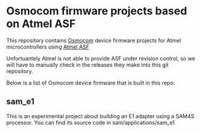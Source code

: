 Osmocom firmware projects based on Atmel ASF
============================================

This repository contains [Osmocom](https://osmocom.org) device firmware
projects for Atmel microcontrollers using
[Atmel ASF](http://www.microchip.com/webdoc/asf/pr01.html)

Unfortuantely Atmel is not able to provide ASF under revision control,
so we will have to manually check in the releases they make into this
git repository.

Below is a list of Osmocom device firmware that is built in this repo:


sam_e1
------

This is an experimental project about building an E1 adapter using
a SAM4S processor.  You can find its source code in sam/applications/sam_e1

